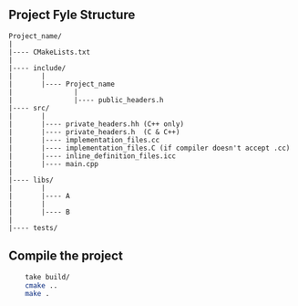 ## Project Fyle Structure

    Project_name/
    |
    |---- CMakeLists.txt
    |
    |---- include/
    |       |
    |       |---- Project_name
    |               |
    |               |---- public_headers.h
    |---- src/
    |       |
    |       |---- private_headers.hh (C++ only)
    |       |---- private_headers.h  (C & C++)
    |       |---- implementation_files.cc
    |       |---- implementation_files.C (if compiler doesn't accept .cc)
    |       |---- inline_definition_files.icc
    |       |---- main.cpp
    |
    |---- libs/
    |       |
    |       |---- A
    |       |
    |       |---- B
    |
    |---- tests/

## Compile the project

```bash I'm A tab
    take build/
    cmake ..
    make .
```
